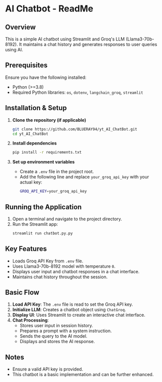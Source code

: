 # AI Chatbot - ReadMe

## Overview
This is a simple AI chatbot using Streamlit and Groq's LLM (Llama3-70b-8192). It maintains a chat history and generates responses to user queries using AI.

## Prerequisites
Ensure you have the following installed:
- Python (>=3.8)
- Required Python libraries: `os`, `dotenv`, `langchain_groq`, `streamlit`

## Installation & Setup
1. **Clone the repository (if applicable)**
   ```sh
   git clone https://github.com/BLUERAY94/yt_AI_ChatBot.git
   cd yt_AI_ChatBot
   ```

2. **Install dependencies**
   ```sh
   pip install -r requirements.txt
   ```

3. **Set up environment variables**
   - Create a `.env` file in the project root.
   - Add the following line and replace `your_groq_api_key` with your actual key:
     ```sh
     GROQ_API_KEY=your_groq_api_key
     ```

## Running the Application
1. Open a terminal and navigate to the project directory.
2. Run the Streamlit app:
   ```sh
   streamlit run chatbot.py.py
   ```

## Key Features
- Loads Groq API Key from `.env` file.
- Uses Llama3-70b-8192 model with temperature `0`.
- Displays user input and chatbot responses in a chat interface.
- Maintains chat history throughout the session.

## Basic Flow
1. **Load API Key**: The `.env` file is read to set the Groq API key.
2. **Initialize LLM**: Creates a chatbot object using `ChatGroq`.
3. **Display UI**: Uses Streamlit to create an interactive chat interface.
4. **Chat Processing**:
   - Stores user input in session history.
   - Prepares a prompt with a system instruction.
   - Sends the query to the AI model.
   - Displays and stores the AI response.

## Notes
- Ensure a valid API key is provided.
- This chatbot is a basic implementation and can be further enhanced.

